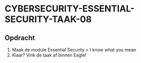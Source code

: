 # CYBERSECURITY-ESSENTIAL-SECURITY-TAAK-08

## Opdracht

1. Maak de module Essential Security > I know what you mean
2. Klaar? Vink de taak af binnen Eagle!
